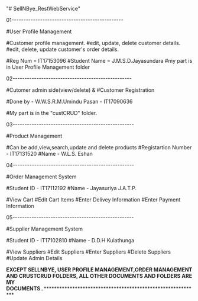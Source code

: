 "# SellNBye_RestWebService"


01-----------------------------------------------

#User Profile Management

#Customer profile management.
#edit, update, delete customer details.
#edit, delete, update customer's order details.

#Reg Num = IT17153096
#Student Name = J.M.S.D.Jayasundara
#my part is in User Profile Management folder

02--------------------------------------------------

#Cutomer admin side(view/delete) & #Customer Registration

#Done by - W.W.S.R.M.Umindu Pasan - IT17090636

#My part is in the "custCRUD" folder.

03---------------------------------------------------

#Product Management

#Can be add,view,search,update and delete products
#Registartion Number - IT17131520
#Name - W.L.S. Eshan

04---------------------------------------------------

#Order Management System

#Student ID - IT17112192
#Name - Jayasuriya J.A.T.P.

#View Cart
#Edit Cart Items
#Enter Delivey Information
#Enter Payment Information

05---------------------------------------------------

#Supplier Management System

#Student ID - IT17102810
#Name - D.D.H Kulathunga

#View Suppliers
#Edit Suppliers
#Enter Suppliers
#Delete Suppliers
#Update Admin Details

**********************************EXCEPT SELLNBYE, USER PROFILE MANAGEMENT,ORDER MANAGEMENT AND CRUSTCRUD FOLDERS, ALL OTHER DOCUMENTS AND FOLDERS ARE MY DOCUMENTS..**********************************************************************************************
